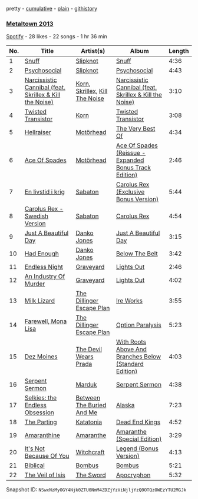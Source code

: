 pretty - [cumulative](/playlists/cumulative/7LxjY6mdINPgSVhILU2nk6.md) - [plain](/playlists/plain/7LxjY6mdINPgSVhILU2nk6) - [githistory](https://github.githistory.xyz/mackorone/spotify-playlist-archive/blob/main/playlists/plain/7LxjY6mdINPgSVhILU2nk6)

### [Metaltown 2013](https://open.spotify.com/playlist/7LxjY6mdINPgSVhILU2nk6)

> 

[Spotify](https://open.spotify.com/user/spotify) - 28 likes - 22 songs - 1 hr 36 min

| No. | Title | Artist(s) | Album | Length |
|---|---|---|---|---|
| 1 | [Snuff](https://open.spotify.com/track/3jHPrXnmszCCJq3BVZaVZb) | [Slipknot](https://open.spotify.com/artist/05fG473iIaoy82BF1aGhL8) | [Snuff](https://open.spotify.com/album/01SqrEBVeyStPjltxoyNDt) | 4:36 |
| 2 | [Psychosocial](https://open.spotify.com/track/7hiST3dFqaf1wSKMQhp7X8) | [Slipknot](https://open.spotify.com/artist/05fG473iIaoy82BF1aGhL8) | [Psychosocial](https://open.spotify.com/album/3C1fIrzG64i5VoRdiySj44) | 4:43 |
| 3 | [Narcissistic Cannibal \(feat\. Skrillex & Kill the Noise\)](https://open.spotify.com/track/26nHYdbEFBfIKgYfn6I9MY) | [Korn](https://open.spotify.com/artist/3RNrq3jvMZxD9ZyoOZbQOD), [Skrillex](https://open.spotify.com/artist/5he5w2lnU9x7JFhnwcekXX), [Kill The Noise](https://open.spotify.com/artist/3qnMl4DHT4gndzFAcG4FlM) | [Narcissistic Cannibal \(feat\. Skrillex & Kill the Noise\)](https://open.spotify.com/album/4rea9nNcMTh0l6LZuNbUCd) | 3:10 |
| 4 | [Twisted Transistor](https://open.spotify.com/track/02NcZ0ugRA786A64bnsnnc) | [Korn](https://open.spotify.com/artist/3RNrq3jvMZxD9ZyoOZbQOD) | [Twisted Transistor](https://open.spotify.com/album/4i7SWqzK0NC8pW1f0qWxSb) | 3:08 |
| 5 | [Hellraiser](https://open.spotify.com/track/2N7LcpJoYo7WWTueTW9KyX) | [Motörhead](https://open.spotify.com/artist/1DFr97A9HnbV3SKTJFu62M) | [The Very Best Of](https://open.spotify.com/album/0v6vbvtlFL78oEd3KrT0jp) | 4:34 |
| 6 | [Ace Of Spades](https://open.spotify.com/track/47FyQCd3TYLrZ9TU6MPaWK) | [Motörhead](https://open.spotify.com/artist/1DFr97A9HnbV3SKTJFu62M) | [Ace Of Spades \(Reissue \- Expanded Bonus Track Edition\)](https://open.spotify.com/album/46a9whRz5DF0PC97HrZrqz) | 2:46 |
| 7 | [En livstid i krig](https://open.spotify.com/track/0LxQi8XsUJU1bqWx8aJLQz) | [Sabaton](https://open.spotify.com/artist/3o2dn2O0FCVsWDFSh8qxgG) | [Carolus Rex \(Exclusive Bonus Version\)](https://open.spotify.com/album/1CoGg40NBclT9PN5lik95n) | 5:44 |
| 8 | [Carolus Rex \- Swedish Version](https://open.spotify.com/track/6VhmpxFFceQBQUfByba3KK) | [Sabaton](https://open.spotify.com/artist/3o2dn2O0FCVsWDFSh8qxgG) | [Carolus Rex](https://open.spotify.com/album/2ljnrbj3Y1l6Bqgn5gu7tG) | 4:54 |
| 9 | [Just A Beautiful Day](https://open.spotify.com/track/4mXMndhywWy1lmQKQHIwUB) | [Danko Jones](https://open.spotify.com/artist/7CGoviGsNXYmGOBkXk8dtW) | [Just A Beautiful Day](https://open.spotify.com/album/068WwoUl9uGRHmvsSn8ICJ) | 3:15 |
| 10 | [Had Enough](https://open.spotify.com/track/3BSHfNC57ksIlpr2XRYnrv) | [Danko Jones](https://open.spotify.com/artist/7CGoviGsNXYmGOBkXk8dtW) | [Below The Belt](https://open.spotify.com/album/0zgtnfe2RdLRgikLqBRrks) | 3:42 |
| 11 | [Endless Night](https://open.spotify.com/track/1aWHCoGABVo3sF62TeHoSU) | [Graveyard](https://open.spotify.com/artist/0hU5urLse5h1Z0b4zQkovL) | [Lights Out](https://open.spotify.com/album/3tQmgAoqM9VdhXXLheBuDI) | 2:46 |
| 12 | [An Industry Of Murder](https://open.spotify.com/track/7GlmyRndm4rAEktS00ApPr) | [Graveyard](https://open.spotify.com/artist/0hU5urLse5h1Z0b4zQkovL) | [Lights Out](https://open.spotify.com/album/3tQmgAoqM9VdhXXLheBuDI) | 4:02 |
| 13 | [Milk Lizard](https://open.spotify.com/track/4TOZ8TuZQRMEgJjNsgewg2) | [The Dillinger Escape Plan](https://open.spotify.com/artist/7IGcjaMGAtsvKBLQX26W4i) | [Ire Works](https://open.spotify.com/album/65ai7QRrruWGNPcVU23PgD) | 3:55 |
| 14 | [Farewell, Mona Lisa](https://open.spotify.com/track/6Iz1t0cvXNFxW9DoM5Kkc3) | [The Dillinger Escape Plan](https://open.spotify.com/artist/7IGcjaMGAtsvKBLQX26W4i) | [Option Paralysis](https://open.spotify.com/album/7LhBE8JzYBwWOpZSdIus8s) | 5:23 |
| 15 | [Dez Moines](https://open.spotify.com/track/05NRKMTDuXA5ehLLe0wtL0) | [The Devil Wears Prada](https://open.spotify.com/artist/0NbQe5CNgh4YApOCDuHSjb) | [With Roots Above And Branches Below \(Standard Edition\)](https://open.spotify.com/album/3fF0DMCLemCIxQ09OpSq2Y) | 4:03 |
| 16 | [Serpent Sermon](https://open.spotify.com/track/48jJnRqWD2exUMCvLibQU4) | [Marduk](https://open.spotify.com/artist/2lxB5NTcQXj7GGRR4xAVaH) | [Serpent Sermon](https://open.spotify.com/album/0iqVJWBKkNBwQnUL3NZIgP) | 4:38 |
| 17 | [Selkies: the Endless Obsession](https://open.spotify.com/track/2svPk1SpGvpRo8dM8nf6M8) | [Between The Buried And Me](https://open.spotify.com/artist/2JC4hZm1egeJDEolLsMwZ9) | [Alaska](https://open.spotify.com/album/48KwiVe7gkmtCA2pgCqJoe) | 7:23 |
| 18 | [The Parting](https://open.spotify.com/track/0KP0W363ctVBf8qce8h0IQ) | [Katatonia](https://open.spotify.com/artist/2CWWgbxApjbyByxBBCvGTm) | [Dead End Kings](https://open.spotify.com/album/0ysVHx3VsjgZEvw2bSJ7Vy) | 4:52 |
| 19 | [Amaranthine](https://open.spotify.com/track/2JPYNZOWzjiuaEek4AjJNu) | [Amaranthe](https://open.spotify.com/artist/2KaW48xlLnXC2v8tvyhWsa) | [Amaranthe \(Special Edition\)](https://open.spotify.com/album/2Ecik050ir0AHNPMiLCUe9) | 3:29 |
| 20 | [It's Not Because Of You](https://open.spotify.com/track/4H4p3wWbVjk9xJTKn6cFOM) | [Witchcraft](https://open.spotify.com/artist/3HVmba1wHgrLVsVC5IIzkG) | [Legend \(Bonus Version\)](https://open.spotify.com/album/37PmPATTGfiCR5TjAbBzS1) | 4:13 |
| 21 | [Biblical](https://open.spotify.com/track/0Kdbul32i25c5LDGln50yD) | [Bombus](https://open.spotify.com/artist/3PasuDKJ3UrBlLly6Lih4V) | [Bombus](https://open.spotify.com/album/1fwoF1Oh0RVqQWZWWxHztZ) | 5:21 |
| 22 | [The Veil of Isis](https://open.spotify.com/track/01fbg0DMFY4N0wWNOjjTyC) | [The Sword](https://open.spotify.com/artist/0q32a3GRCjDxS4EIrC7YVY) | [Apocryphon](https://open.spotify.com/album/7bvcJbD609wX8vjbtOHv2m) | 5:32 |

Snapshot ID: `NSwxNzMyOGY4Njk0ZTU0NmM4ZDZjYzViNjljYzQ0OTQzOWEzYTU2MGJk`
